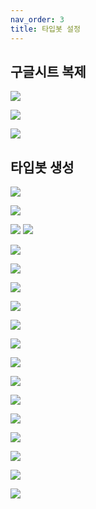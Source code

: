 ```yaml
---
nav_order: 3
title: 타입봇 설정
---
```


## 구글시트 복제

![](99%20Attachments/CleanShot%202025-08-02%20at%2002.12.43@2x.png)

![](99%20Attachments/CleanShot%202025-08-02%20at%2002.13.26@2x.png)

![](99%20Attachments/CleanShot%202025-08-02%20at%2002.15.46@2x.png)

## 타입봇 생성
![](99%20Attachments/CleanShot%202025-08-02%20at%2001.59.16@2x.png)

![](99%20Attachments/CleanShot%202025-08-02%20at%2002.03.33@2x.png)

![](99%20Attachments/CleanShot%202025-08-02%20at%2002.05.26@2x.png)
![](99%20Attachments/CleanShot%202025-08-02%20at%2002.08.23@2x.png)

![](99%20Attachments/CleanShot%202025-08-02%20at%2002.08.59@2x.png)

![](99%20Attachments/CleanShot%202025-08-02%20at%2002.09.39@2x.png)

![](99%20Attachments/CleanShot%202025-08-02%20at%2002.11.29@2x.png)

![](99%20Attachments/CleanShot%202025-08-02%20at%2002.22.08@2x.png)

![](99%20Attachments/CleanShot%202025-08-02%20at%2002.22.44@2x.png)

![](99%20Attachments/CleanShot%202025-08-02%20at%2002.27.31@2x.png)

![](99%20Attachments/CleanShot%202025-08-02%20at%2002.29.28@2x.png)

![](99%20Attachments/CleanShot%202025-08-02%20at%2002.30.31@2x.png)

![](99%20Attachments/CleanShot%202025-08-02%20at%2002.31.48@2x.png)

![](99%20Attachments/CleanShot%202025-08-02%20at%2002.33.41@2x.png)

![](99%20Attachments/CleanShot%202025-08-02%20at%2002.34.53@2x.png)

![](99%20Attachments/CleanShot%202025-08-02%20at%2002.35.53@2x.png)

![](99%20Attachments/CleanShot%202025-08-02%20at%2002.36.40@2x.png)

![](99%20Attachments/CleanShot%202025-08-02%20at%2002.37.39@2x.png)

